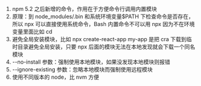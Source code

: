 1. npm 5.2 之后新增的命令，作用在于方便命令行调用内置模块
2. 原理：到 node_modules/.bin 和系统环境变量\$PATH 下检查命令是否存在，所以 npx 可以直接使用系统命令，Bash 内置命令不可以用 npx 因为不在环境变量里面比如 cd
3. 避免全局安装模块，比如 npx create-react-app my-app 是把 cra 下载到临时目录避免全局安装，只要 npx 后面的模块无法在本地发现就会下载一个同名模块
4. --no-install 参数：强制使用本地模块，如果没发现本地模块则报错
5. --ignore-existing 参数：忽略本地模块而强制使用远程模块
6. 使用不同版本的 node，比 nvm 方便
